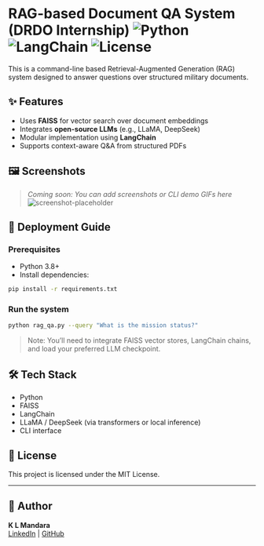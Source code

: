 # RAG-based Document QA System (DRDO Internship) ![Python](https://img.shields.io/badge/python-3.8+-blue) ![LangChain](https://img.shields.io/badge/langchain-compatible-brightgreen) ![License](https://img.shields.io/badge/license-MIT-lightgrey)

This is a command-line based Retrieval-Augmented Generation (RAG) system designed to answer questions over structured military documents.

## ✨ Features
- Uses **FAISS** for vector search over document embeddings
- Integrates **open-source LLMs** (e.g., LLaMA, DeepSeek)
- Modular implementation using **LangChain**
- Supports context-aware Q&A from structured PDFs

## 🖼️ Screenshots
> _Coming soon: You can add screenshots or CLI demo GIFs here_  
![screenshot-placeholder](https://via.placeholder.com/800x400?text=CLI+Demo+Here)

## 🚀 Deployment Guide

### Prerequisites
- Python 3.8+
- Install dependencies:
```bash
pip install -r requirements.txt
```

### Run the system
```bash
python rag_qa.py --query "What is the mission status?"
```

> Note: You’ll need to integrate FAISS vector stores, LangChain chains, and load your preferred LLM checkpoint.

## 🛠 Tech Stack
- Python
- FAISS
- LangChain
- LLaMA / DeepSeek (via transformers or local inference)
- CLI interface

## 📄 License
This project is licensed under the MIT License.

---

## 👤 Author
**K L Mandara**  
[LinkedIn](https://www.linkedin.com/in/k-l-mandara) | [GitHub](https://github.com/KLMANDARA)
